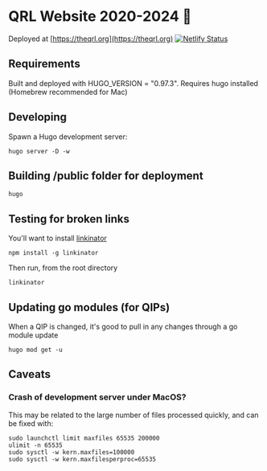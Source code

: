 # QRL Website 2020-2024 🚀

Deployed at [https://theqrl.org](https://theqrl.org) [![Netlify Status](https://api.netlify.com/api/v1/badges/1a6751f4-4aaf-4d1d-bc99-a350509edee8/deploy-status)](https://app.netlify.com/sites/jolly-aryabhata-426be5/deploys)

## Requirements

Built and deployed with HUGO_VERSION = "0.97.3".  Requires hugo installed (Homebrew recommended for Mac)

## Developing

Spawn a Hugo development server:

``` shell
hugo server -D -w
```

## Building /public folder for deployment

``` shell
hugo
```

## Testing for broken links

You'll want to install [linkinator](https://github.com/JustinBeckwith/linkinator)

```shell
npm install -g linkinator
```

Then run, from the root directory

```shell
linkinator
```

## Updating go modules (for QIPs)

When a QIP is changed, it's good to pull in any changes through a go module update

```shell
hugo mod get -u
```

## Caveats

### Crash of development server under MacOS?

This may be related to the large number of files processed quickly, and can be fixed with:

``` shell
sudo launchctl limit maxfiles 65535 200000
ulimit -n 65535
sudo sysctl -w kern.maxfiles=100000
sudo sysctl -w kern.maxfilesperproc=65535
```

